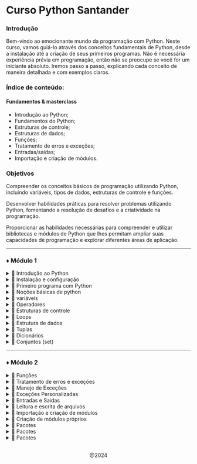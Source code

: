 # **Curso Python Santander**

### Introdução

Bem-vindo ao emocionante mundo da programação com Python. Neste curso, vamos guiá-lo através dos conceitos fundamentais de Python, desde a instalação até a criação de seus primeiros programas. Não é necessária experiência prévia em programação, então não se preocupe se você for um iniciante absoluto. Iremos passo a passo, explicando cada conceito de maneira detalhada e com exemplos claros. 

### **Índice de conteúdo**:
#### Fundamentos & masterclass
- Introdução ao Python;
- Fundamentos do Python;
- Estruturas de controle;
- Estruturas de dados;
- Funções;
- Tratamento de erros e exceções;
- Entradas/saídas;
- Importação e criação de módulos.

### **Objetivos**

Compreender os conceitos básicos de programação utilizando Python, incluindo variáveis, tipos de dados, estruturas de controle e funções.

Desenvolver habilidades práticas para resolver problemas utilizando Python, fomentando a resolução de desafios e a criatividade na programação.

Proporcionar as habilidades necessárias para compreender e utilizar bibliotecas e módulos de Python que lhes permitam ampliar suas capacidades de programação e explorar diferentes áreas de aplicação.

---

### ♦ Módulo 1
<details> 

---
<summary> 🔹 Introdução ao Python</summary> <br>
  
Python foi criado por Guido van Rossum, um programador holandês, no final dos anos 80 e início dos anos 90. 
A primeira versão do Python, a 0.9.0, foi lançada em 1991. Guido van Rossum nomeou a linguagem em homenagem 
ao grupo de comédia britânico Monty Python, do qual era um grande fã. 


Python foi projetado com o objetivo de ser uma linguagem fácil de ler e escrever, com uma sintaxe clara e 
concisa. Ao longo dos anos, evoluiu e ganhou popularidade até se tornar uma das linguagens de programação 
mais utilizadas no mundo. 

### *Caracteristicas*

**Aplicações**

Python é utilizado em uma ampla gama de aplicações e domínios, alguns exemplos são:

**Desenvolvimento Web**

Python é amplamente utilizado no desenvolvimento web backend, com frameworks populares como Django e Flask.

**Ciência de dados**

Python é a linguagem preferida para análise de dados e ciência de dados devido a bibliotecas como NumPy, Pandas e Matplotlib. 

**Inteligência Artificial e machine learning**

Python é a escolha principal para projetos de IA e machine learning, graças a bibliotecas como TensorFlow e Scikit-learn. 

**Automatização de tarefas** 
Python pode ser utilizado para automatizar tarefas repetitivas, como processamento de arquivos, web scraping e testes de software.

 
**Desenvolvimento de Jogos**
Python é utilizado no desenvolvimento de jogos simples, especialmente com bibliotecas como Pygame. 


### **Aplicações**

Python é utilizado em uma ampla gama de aplicações e domínios, alguns exemplos são:  
 
- **Desenvolvimento web**
  
  Python é amplamente utilizado no desenvolvimento web backend, com frameworks populares como Django e Flask.

- **Ciência de dados**
  
  Python é a linguagem preferida para análise de dados e ciência de dados devido a bibliotecas como NumPy, Pandas e Matplotlib. 

- **Inteligência artificial e machine learning**
  
  Python é a escolha principal para projetos de IA e machine learning, graças a bibliotecas como TensorFlow e Scikit-learn. 

- **Automatização de tarefas**
  
  Python pode ser utilizado para automatizar tarefas repetitivas, como processamento de arquivos, web scraping e testes de software.

- **Desenvolvimento de jogos**

  Python é utilizado no desenvolvimento de jogos simples, especialmente com bibliotecas como Pygame. 

</details>

<details>

---

<summary> 🔹 Instalação e configuração</summary>
  
Para começar a programar em Python, primeiro você deve baixar e instalar Python no seu computador. Siga estes passos: 

1. Vá ao site oficial do Python: https://www.python.org/downloads/Links.

2. Na seção "Download" você encontrará a última versão estável do Python. Selecione a versão adequada para o seu sistema operacional (Windows, macOS ou Linux).
3. Baixe o instalador do Python correspondente ao seu sistema operacional.
Uma vez baixado, execute o instalador. Certifique-se de marcar a opção "Add Python to PATH" durante o processo de instalação no Windows. Isso permitirá que você execute Python a partir da linha de comando.
4. Siga as instruções do instalador e espere a instalação ser concluída. 

## Configuração do ambiente de desenvolvimento

Um ambiente de desenvolvimento integrado (IDE) é uma ferramenta que facilita a escrita, execução e depuração de código. Embora você possa usar um editor de texto simples para escrever código Python, um IDE oferece recursos adicionais que melhoram a produtividade do desenvolvimento. 

Alguns IDEs populares para Python são: 

- PyCharm: é um IDE poderoso e completo desenvolvido pela JetBrains. Oferece funções avançadas, como autocompletar código, depuração, integração com sistemas de controle de versão e mais. 
  
- Visual Studio Code: é um editor de código desenvolvido pela Microsoft. Com a extensão de Python, se torna um IDE leve e versátil para o desenvolvimento de Python. 
  
- Sublime Text: é um editor de texto rápido e personalizável que suporta programação em Python através do uso de plugins. 

Outra alternativa é o uso de Jupyter Notebooks, uma aplicação web interativa que permite criar e compartilhar documentos que contêm código ao vivo, equações, visualizações e texto explicativo. É comumente usado em ciência de dados, análise e aprendizado de Python. 

Para usar Jupyter Notebook: 

Abra a linha de comando (Terminal no macOS/Linux ou Prompt de Comando no Windows). 
Execute o seguinte comando para instalar Jupyter Notebooks:
    
    pip install jupyter notebooks
    
Uma vez instalado, execute o seguinte comando para iniciar Jupyter Notebook:

    jupyter notebooks
    
Uma janela do navegador será aberta com a interface do Jupyter Notebook.
Clique em "New" e selecione "Python 3" para criar um novo caderno (notebook).

</details>

<details>

---

<summary> 🔹 Primeiro programa com Python</summary>

É uma tradição no mundo da programação começar com um programa simples chamado "Olá Mundo". Este programa simplesmente mostra a mensagem "Olá Mundo" na tela. 

- Abra seu IDE ou editor de texto preferido e crie um novo arquivo.
- Nomeie o arquivo como "ola_mundo.py". A extensão ".py" indica que é um arquivo de Python. 
- No arquivo, escreva o seguinte código:
  ~~~~ python
  print ("Olá, Mundo!")
  ~~~~
- Salve o arquivo e execute o programa. Se estiver utilizando um IDE, procure a opção "Run" ou "Execute". 
  
Você verá que a mensagem "Olá, Mundo!" é impressa na tela.


### **Conceitos básicos da sintaxe em Python**
Antes de mergulharmos em conceitos mais avançados, é importante familiarizar-se com alguns aspectos básicos da sintaxe do Python.

#### **Indentação**
No Python, a **indentação** (espaços ou tabulações no início de uma linha) é utilizada para delimitar blocos de código. Diferente de outras linguagens que utilizam chaves ou palavras-chave, o Python utiliza a indentação para determinar o escopo das declarações. Por exemplo: 
~~~python
if condition:
    # Bloco de código se a condição for verdadeira
    instrucao1
    instrucao2
else:
    # Bloco de código se a condição for falsa
    instrucao3
    instrucao4
~~~~

    ❗ É fundamental manter uma indentação consistente em todo o código para evitar erros de sintaxe.

### **Comentários**
Os comentários são linhas de texto no código que são ignoradas pelo interpretador do Python. Eles são utilizados para explicar ou documentar o código. No Python, os comentários de uma única linha começam com o símbolo 
#, enquanto os comentários de várias linhas são delimitados por três aspas """ . Por exemplo:

~~~~~ python
"# Este é um comentário de uma única linha"

"""
Este é um comentário
de várias linhas
"""
 ~~~~~

### **Sensibilidade a maiúsculas e minúsculas**
Python distingue entre maiúsculas e minúsculas. Portanto, **variável**, **Variável** e **VARIÁVEL** são consideradas variáveis diferentes.


### **Ponto e vírgula**
Diferente de outras linguagens, o Python não requer o uso de ponto e vírgula **(;)** ao final de cada instrução. No entanto, se você desejar escrever várias instruções em uma única linha, pode separá-las com um ponto e vírgula. Por exemplo:
~~~~ python
instrucao1; instrucao2; instrucao3
 ~~~~

### **Uso de parênteses**
Os parênteses são utilizados para agrupar expressões, definir funções e realizar chamadas a funções. Por exemplo:

~~~ python
resultado = (a + b) * c
~~~~


</details>




<details>

---

<summary> 🔹 Noções básicas de python </summary>



Em Python, os tipos de dados básicos são as categorias nas quais podemos classificar os valores que utilizamos em nossos programas. Compreender os diferentes tipos de dados é fundamental para trabalhar com variáveis e realizar operações em Python. Os tipos de dados básicos incluem:

### **Inteiros (int)**
Os números inteiros são aqueles que não têm parte decimal. Em Python, são representados simplesmente escrevendo o número sem aspas nem pontos decimais. Por exemplo:
~~~python
idade = 25
quantidade = 100
 ~~~

### **Flutuantes (float)**
Os números flutuantes, também conhecidos como números de ponto flutuante, são aqueles que têm uma parte decimal. Em Python, são representados utilizando um ponto para separar a parte inteira da parte decimal. Por exemplo:
~~~python
preço = 9.99
altura = 1.75
 ~~~

### **Cadeias de texto (strings)**
As cadeias de texto, ou simplesmente cadeias, são sequências de caracteres encerradas entre aspas simples ('...') ou duplas ("..."). São utilizadas para representar texto em Python. Por exemplo:
~~~python
nome = "Juan"
mensagem = '¡Hola, mundo!'
~~~
Você pode incluir caracteres especiais nas cadeias utilizando o caractere de escape \. Por exemplo, para incluir aspas dentro de uma cadeia, você pode usar \' ou \". Também pode utilizar a notação de tripla aspa ('''...''' ou """...""") para criar cadeias de várias linhas.

### **Booleanos**
Os valores booleanos representam os valores de verdade: True (verdadeiro) e False (falso). São comumente utilizados em expressões condicionais e operações lógicas. Por exemplo:
~~~python
é_maior_de_idade = True
tem_desconto = False
~~~
    ❗ Os valores booleanos em Python começam com uma letra maiúscula: True e False.


</details>




<details>

---

<summary> 🔹 variáveis </summary>



dados em nossos programas. Você pode pensar em uma variável como uma etiqueta à qual você atribui um valor específico. Em Python, não é necessário declarar o tipo de dados de uma variável com antecedência, pois o Python infere o tipo de dados automaticamente com base no valor atribuído.

### **Declaração e atribuição de variáveis**
As variáveis são contêineres que nos permitem armazenar e manipular dados em nossos programas. Para declarar e atribuir um valor a uma variável em Python, utilizamos o operador de atribuição =. O nome da variável vai à esquerda do operador, e o valor que você deseja atribuir vai à direita. Por exemplo:
~~~python
nome = "Juan"
idade = 25
altura = 1.75
é estudante = True
~~~~
No exemplo, declaramos e atribuímos valores às variáveis nome, idade, altura e é_estudante. O Python infere automaticamente o tipo de dados de cada variável com base no valor atribuído.

Você também pode atribuir o mesmo valor a várias variáveis em uma única linha usando o operador de atribuição múltipla:

    a = b = c = 10
Neste caso, as variáveis a, b e c terão o valor 10.

### **Regras para nomear variáveis**
Ao nomear variáveis em Python, é importante seguir algumas regras para manter um código legível e evitar erros:

Os nomes das variáveis só podem conter letras (a-z, A-Z), números (0-9) e sublinhados (_). Não podem começar com um número.

O Python diferencia maiúsculas de minúsculas, então nome e Nome são variáveis diferentes.

Não se pode usar palavras-chave reservadas do Python como nomes de variáveis (por exemplo, if, else, for, while, etc.).

Recomenda-se usar nomes descritivos para as variáveis, que indiquem claramente seu propósito: nome, idade, total_vendas, etc.

Seguindo essas regras, alguns exemplos de nomes de variáveis válidos são:

    idade
    nome_completo
    total_vendas
    _contador
E alguns exemplos de nomes de variáveis inválidos são:

    1idade   # Começa com um número
    nome-completo   # Usa um hífen em vez de um sublinhado
    if   # Palavra-chave reservada do Python
    

</details>



<details>

---

<summary> 🔹 Operadores </summary>



em variáveis e valores. Python fornece diferentes tipos de operadores para realizar operações aritméticas, comparações e operações lógicas.

### **Aritméticos**
Os operadores aritméticos são utilizados para realizar operações matemáticas básicas. Os principais operadores aritméticos em Python são:
~~~python
Soma (+): soma dois valores.

Subtração (-): subtrai o segundo valor do primeiro.

Multiplicação (*): multiplica dois valores.

Divisão (/): divide o primeiro valor pelo segundo e devolve um resultado de tipo flutuante.

Divisão inteira (//): divide o primeiro valor pelo segundo e devolve um resultado de tipo inteiro (a parte decimal é descartada).

Módulo (%): devolve o resto da divisão entre o primeiro valor e o segundo.

Exponenciação (**): eleva o primeiro valor à potência do segundo.
~~~~
Exemplos:
~~~python
a = 10
b = 3

soma = a + b   # 13
subtracao = a - b    # 7
multiplicacao = a * b    # 30
divisao = a / b   # 3.333333333
divisao_inteira = a // b   # 3
modulo = a % b   # 1
exponenciacao = a ** b   # 1000
~~~ 

### **De comparação**
Os operadores de comparação são utilizados para comparar dois valores e devolvem um valor booleano (True ou False) segundo o resultado da comparação. Os operadores de comparação em Python são:
~~~python
Igual a (==): devolve True se ambos os valores são iguais.

Diferente de (!=): devolve True se os valores são diferentes.

Maior que (>): devolve True se o primeiro valor é maior que o segundo.

Menor que (<): devolve True se o primeiro valor é menor que o segundo.

Maior ou igual que (>=): devolve True se o primeiro valor é maior ou igual que o segundo.

Menor ou igual que (<=): devolve True se o primeiro valor é menor ou igual que o segundo.
~~~
Exemplos:
~~~python
a = 10
b = 3


igual = a == b   # False
diferente = a != b   # True
maior que = a > b   # True
menor que = a < b   # False
maior ou igual = a >= b   # True
menor ou igual = a <= b   # False
~~~

### **Lógicos**
Os operadores lógicos são utilizados para combinar expressões condicionais e avaliar múltiplas condições. Os operadores lógicos em Python são:
~~~python
AND (and): devolve True se ambas as condições são verdadeiras.

OR (or): devolve True se ao menos uma das condições é verdadeira.

NOT (not): inverte o valor de uma condição, devolve True se a condição é falsa e False se a condição é verdadeira.
~~~
Exemplo:
~~~python
a = 10
b = 3

resultado_and = (a > 5) and (b < 5)   # True

resultado_or = (a > 15) or (b < 5)   # True

resultado_not = not (a > 5)   # False
~~~
Você pode utilizar esses operadores para realizar cálculos, tomar decisões baseadas em comparações e combinar condições lógicas em seus programas.

    ❗ Python segue as regras de precedência de operadores, onde certos operadores têm prioridade sobre outros. Em geral, a precedência segue a ordem: parênteses, exponenciação, multiplicação/divisão, soma/subtração, operadores de comparação e operadores lógicos. 

</details>




<details>

---

<summary> 🔹 Estruturas de controle </summary>


As 
tomar decisões e repetir blocos de código segundo certas condições.

### **Estruturas condicionais**
As estruturas condicionais nos permitem executar diferentes blocos de código segundo se cumpra ou não uma determinada condição. Em Python, as estruturas condicionais mais utilizadas são **if**, **if-else** e **if-elif-else**.

### **IF**
A estrutura if é utilizada para executar um bloco de código se uma condição for verdadeira. A sintaxe básica é a seguinte:
~~~python
if condicao:
   # Bloco de código a executar se a condição for verdadeira
   instruções
~~~
Exemplo:
~~~python
idade = 18

if idade >= 18:
   print ("Você é maior de idade.")
~~~
    Neste exemplo, se a variável idade for maior ou igual a 18, será executado o bloco de código dentro do if e será impressa a mensagem "Você é maior de idade."

### **IF-ELSE**
A estrutura if-else nos permite especificar um bloco de código alternativo que será executado se a condição do if for falsa. A sintaxe básica é a seguinte:
~~~python
idade = 15

if idade >= 18:
   print ("Você é maior de idade.")

else:
   print ("Você é menor de idade.")
~~~
    Neste exemplo, se a variável idade for maior ou igual a 18, será executado o bloco de código dentro do if e será impressa a mensagem "Você é maior de idade." Caso contrário, será executado o bloco de código dentro do else e será impressa a mensagem "Você é menor de idade."

### **IF-ELIF-ELSE**
A estrutura if-elif-else nos permite especificar múltiplas condições e blocos de código alternativos. A sintaxe básica é a seguinte:
~~~python
if condicao1:

   # Bloco de código a executar se a condicao1 for verdadeira
   instruções

elif condicao2:

   # Bloco de código a executar se a condicao2 for verdadeira
   instruções

else:

   # Bloco de código a executar se nenhuma condição anterior for verdadeira
   instruções
~~~
Exemplo:
~~~python
nota = 85

if nota >= 90:
   print ("Excelente")

elif nota >= 80:
   print ("Muito bom")

elif nota >= 70:
   print ("Bom")

else:
   print ("Precisa melhorar")
~~~
    Neste exemplo, são avaliadas múltiplas condições em ordem. Se a variável nota for maior ou igual a 90, será impresso "Excelente". Se não se cumprir a primeira condição, mas nota for maior ou igual a 80, será impresso "Muito bom". Se não se cumprirem as condições anteriores, mas nota for maior ou igual a 70, será impresso "Bom". Se nenhuma das condições anteriores for verdadeira, será executado o bloco else e será impresso "Precisa melhorar".

</details>




<details>

---

<summary> 🔹 Loops</summary>



Python, os loops mais comuns são for e while.

#### **For**
O loop for é utilizado para iterar sobre uma sequência (como uma lista, uma tupla ou uma string) ou qualquer objeto iterável. A sintaxe básica é a seguinte:

for variável in sequência:

    # Bloco de código a repetir
    instruções
Exemplo:
~~~ python
frutas = ["maçã", "banana", "laranja"]

for fruta in frutas:
    print(fruta)
~~~~
    Neste exemplo, o loop for itera sobre a lista frutas. Em cada iteração, a variável fruta assume o valor de um elemento da lista, e o bloco de código dentro do loop é executado. Neste caso, cada fruta é impressa em uma linha separada.

#### **While**
O loop while é utilizado para repetir um bloco de código enquanto uma condição for verdadeira. A sintaxe básica é a seguinte:

    while condição:

    # Bloco de código a repetir
    instruções
Exemplo:
~~~~ python
contador = 0

while contador < 5:

    print(contador)
    contador += 1
~~~~
    Neste exemplo, o loop while é executado enquanto a variável contador for menor que 5. Em cada iteração, o valor de contador é impresso e depois incrementado em 1 pela instrução contador += 1. O loop será interrompido quando contador atingir o valor de 5.

É importante ter cuidado ao usar o loop while, pois, se a condição nunca se tornar falsa, o loop será executado indefinidamente, o que é conhecido como um loop infinito.

**Controle de loops**

Python fornece algumas instruções especiais para controlar o fluxo de execução dentro dos loops:

Break
A instrução break é utilizada para sair prematuramente de um loop, independentemente da condição. Quando um break é encontrado, o loop é interrompido e o fluxo de execução continua com a próxima instrução fora do loop.
~~~~ python
contador = 0

while True:

    print(contador)
    contador += 1

    if contador == 5:
        break
~~~~

    Neste exemplo, o loop while é executado indefinidamente devido à condição True. No entanto, dentro do loop é utilizada uma estrutura condicional if para verificar se contador é igual a 5. Quando essa condição é satisfeita, a instrução break é executada, fazendo com que o loop seja interrompido e o fluxo de execução continue com a próxima instrução fora do loop.

#### **Continue**

A instrução continue é utilizada para pular o restante do bloco de código dentro de um loop e passar para a próxima iteração.

Exemplo:
~~~~ python
for i in range(10):

    if i % 2 == 0:
        continue
    print(i)

~~~~

    Neste exemplo, o loop for itera sobre os números de 0 a 9 utilizando a função range(). Dentro do loop, verifica-se se o número é divisível por 2 utilizando o operador de módulo %. Se o número for divisível por 2 (ou seja, se for par), a instrução continue é executada, fazendo com que o restante do bloco de código seja pulado e passando para a próxima iteração do loop. Como resultado, apenas os números ímpares serão impressos.


#### **Pass**
A instrução pass é uma operação nula que não faz nada. É utilizada como um marcador de posição quando uma instrução é sintaticamente necessária, mas nenhuma ação é desejada.

Exemplo:
~~~~ python
for i in range(5):
    pass
~~~~
    Neste exemplo, o loop for itera sobre os números de 0 a 4, mas nenhuma ação é realizada dentro do loop devido à instrução pass. Isso pode ser útil quando se está desenvolvendo um programa e se deseja reservar um bloco de código para implementá-lo mais tarde.

 ### Conclusão
As estruturas de controle são ferramentas poderosas que nos permitem controlar o fluxo de execução de nossos programas. Com as estruturas condicionais (if, if-else, if-elif-else) podemos tomar decisões baseadas em condições, enquanto que com os loops (for, while) podemos repetir blocos de código várias vezes. Além disso, as instruções break, continue e pass nos fornecem um controle adicional sobre o comportamento dos loops.


</details>




<details>

---

<summary> 🔹 Estrutura de dados</summary>



maneira eficiente em nossos programas. Python fornece várias estruturas de dados integradas, como listas, tuplas, dicionários e conjuntos, cada uma com suas próprias características e usos.

#### **Listas**
Uma lista é uma estrutura de dados mutável e ordenada que permite armazenar uma coleção de elementos. Os elementos de uma lista podem ser de diferentes tipos de dados e são encerrados entre colchetes [], separados por vírgulas.

 
##### **Criação e acesso**
Para criar uma lista, simplesmente encerre os elementos entre colchetes:
~~~~ python
    frutas = ["maçã", "banana", "laranja"]
~~~~ 

Para acessar os elementos de uma lista, utilize o índice do elemento entre colchetes. Os índices começam a **partir de 0**.

~~~~ python
print(frutas[0])  # Imprime "maçã"
print(frutas[1])  # Imprime "banana"
print(frutas[2])  # Imprime "laranja"
~~~~

Você também pode acessar os elementos a partir do final da lista utilizando índices negativos. O índice -1 representa o último elemento, -2 representa o penúltimo, e assim por diante.

~~~~ python
print(frutas[-1])  # Imprime "laranja"
print(frutas[-2])  # Imprime "banana"
print(frutas[-3])  # Imprime "maçã"
~~~~

#### **Métodos de listas**
As listas em Python têm vários métodos incorporados que nos permitem manipular e modificar os elementos da lista. Alguns métodos comuns são:

- append(elemento): adiciona um elemento ao final da lista.
- insert(indice, elemento): insere um elemento em uma posição específica da lista.
- remove(elemento): remove a primeira ocorrência de um elemento na lista.
- pop(indice): remove e retorna o elemento em uma posição específica da lista.
- sort(): ordena os elementos da lista em ordem ascendente.
- reverse(): inverte a ordem dos elementos na lista.
  
Exemplo:
~~~~ python
frutas = ["maçã", "banana", "laranja"]

frutas.append("pera")
print(frutas)  # Imprime ["maçã", "banana", "laranja", "pera"]

frutas.insert(1, "uva")
print(frutas)  # Imprime ["maçã", "uva", "banana", "laranja", "pera"]

frutas.remove("banana")
print(frutas)  # Imprime ["maçã", "uva", "laranja", "pera"]

fruta_removida = frutas.pop(2)
print(frutas)  # Imprime ["maçã", "uva", "pera"]
print(fruta_removida)  # Imprime "laranja"

frutas.sort()
print(frutas)  # Imprime ["maçã", "pera", "uva"]

frutas.reverse()
print(frutas)  # Imprime ["uva", "pera", "maçã"]
~~~~

#### **Listas de compreensão**
As listas de compreensão são uma forma concisa de criar novas listas baseadas em uma sequência existente. Permitem filtrar e transformar os elementos de uma lista em uma única linha de código.
~~~~ python
    nova_lista = [expressão for elemento in sequência if condição]
~~~~ 
Exemplo:
~~~~ python
    números = [1, 2, 3, 4, 5]
    quadrados = [x ** 2 for x in números if x % 2 == 0]
    print(quadrados)  # Imprime [4, 16]
~~~~
    Neste exemplo, é criada uma nova lista chamada quadrados, que contém os quadrados dos números pares da lista números. A expressão x ** 2 eleva cada elemento ao quadrado, e a condição if x % 2 == 0 filtra apenas os números pares.

</details>

<details>

---

<summary> 🔹 Tuplas</summary>



armazenar uma coleção de elementos. Os elementos de uma tupla são encerrados entre parênteses (), separados por vírgulas.
 
#### **Criação e acesso**
Para criar uma tupla, encerre os elementos entre parênteses:

~~~~ python
    ponto = (3, 4)
~~~~ 

Para acessar os elementos de uma tupla, utilize o índice do elemento entre colchetes, similar às listas:

~~~python
print(ponto[0])  # Imprime 3

print(ponto[1])  # Imprime 4
~~~

Ao contrário das listas, as tuplas são imutáveis, o que significa que não podem ser modificadas uma vez criadas. Não se pode adicionar, eliminar ou alterar elementos em uma tupla existente.

As tuplas são úteis quando você precisa armazenar uma coleção de elementos que não devem ser modificados, como coordenadas ou dados de configuração.

#### **Métodos de tuplas**
Embora as tuplas sejam imutáveis, Python fornece vários métodos úteis para trabalhar com elas:

- count(elemento): devolve o número de vezes que um elemento aparece na tupla. 
  
- index(elemento): devolve o índice da primeira aparição de um elemento na tupla. Opcionalmente, pode-se especificar o início e fim da busca. 
  
- len(tupla): embora não seja um método de tupla propriamente dito, esta função incorporada devolve o comprimento da tupla.

~~~~ python
minha_tupla = (1, 2, 3, 2, 4, 2)

print (minha_tupla.index(2))   # Saída: 1

print (minha_tupla.index(2, 2))   #Saída: 3

print (minha_tupla.index(2, 2, 4))   #Saída: 3
~~~~


</details>

<details>

---

<summary> 🔹 Dicionários </summary>

Um dicionário é uma estrutura de dados mutável e não ordenada que permite armazenar pares de chave-valor. Cada elemento em um dicionário consiste em uma chave única e seu valor correspondente. Os dicionários são delimitados por chaves {}, e os pares chave-valor são separados por vírgulas.

#### **Criação e acesso**
Para criar um dicionário, utilize chaves e separe as chaves e valores com dois pontos.

~~~ python
    pessoa = {"nome": "João", "idade": 25, "cidade": "Madri"}
~~~
Para acessar os valores de um dicionário, utilize a chave correspondente entre colchetes:

~~~python
print(pessoa["nome"])  # Imprime "João"
print(pessoa["idade"])    # Imprime 25
print(pessoa["cidade"])  # Imprime "Madri"
~~~

Você também pode utilizar o método **get()** para obter o valor de uma chave. Se a chave não existir, retorna um valor padrão (por padrão, None).

#### **Métodos de dicionários**
Os dicionários em Python têm vários métodos incorporados para manipular e acessar os elementos. Alguns métodos comuns são:

- keys(): retorna uma visualização de todas as chaves do dicionário.
  
- values(): retorna uma visualização de todos os valores do dicionário.
  
- items(): retorna uma visualização de todos os pares chave-valor do dicionário.
  
- update(outro_dicionario): atualiza o dicionário com os pares chave-valor de outro dicionário.
  
Exemplo:

~~~python
pessoa = {"nome": "João", "idade": 25, "cidade": "Madri"}

print(pessoa.keys())    # Imprime dict_keys(["nome", "idade", "cidade"])
print(pessoa.values())  # Imprime dict_values(["João", 25, "Madri"])
print(pessoa.items())   # Imprime dict_items([("nome", "João"), ("idade", 25), ("cidade", "Madri")])

pessoa.update({"profissao": "Engenheiro"})
print(pessoa)  # Imprime {"nome": "João", "idade": 25, "cidade": "Madri", "profissao": "Engenheiro"}
~~~

</details>

<details>

---

<summary> 🔹 Conjuntos (set) </summary>

Um conjunto é uma estrutura de dados mutável e não ordenada que permite armazenar uma coleção de elementos únicos. Os conjuntos são delimitados por chaves {} ou são criados utilizando a função set().

### **Criação e operações básicas**

Para criar um conjunto, utilize chaves ou a função set():
~~~~ python 
frutas = {"maçã", "banana", "laranja"}
numeros = set([1, 2, 3, 4, 5])
~~~~

Os conjuntos suportam operações matemáticas de conjuntos, como a união (|), a interseção (&), a diferença (-) e a diferença simétrica (^).

~~~~ python
conjunto1 = {1, 2, 3}
conjunto2 = {3, 4, 5} 

uniao = conjunto1 | conjunto2

print(uniao)  # Imprime {1, 2, 3, 4, 5}

intersecao = conjunto1 & conjunto2
print(intersecao)  # Imprime {3}

diferenca = conjunto1 - conjunto2
print(diferenca)  # Imprime {1, 2}

diferenca_simetrica = conjunto1 ^ conjunto2
print(diferenca_simetrica)  # Imprime {1, 2, 4, 5}
~~~~

### **Métodos de conjuntos**
Os conjuntos em Python têm vários métodos incorporados para manipular e acessar os elementos. Alguns métodos comuns são:

- add(elemento): adiciona um elemento ao conjunto.
  
- remove(elemento): remove um elemento do conjunto. Se o elemento não existir, gera um erro.
  
- discard(elemento): remove um elemento do conjunto se estiver presente. Se o elemento não existir, não faz nada.
  
- clear(): remove todos os elementos do conjunto.

Exemplo:

~~~~ python
frutas = {"maçã", "banana", "laranja"}

frutas.add("pera")
print(frutas)  # Imprime {"maçã", "banana", "laranja", "pera"}

frutas.remove("banana")
print(frutas)  # Imprime {"maçã", "laranja", "pera"}

frutas.discard("uva")
print(frutas)  # Imprime {"maçã", "laranja", "pera"}

frutas.clear()
print(frutas)  # Imprime set()
~~~~ 

As estruturas de dados em Python nos oferecem grande flexibilidade e potência para armazenar e manipular dados em nossos programas. As listas são úteis para coleções ordenadas e mutáveis, as tuplas para coleções ordenadas e imutáveis, os dicionários para armazenar pares de chave valor e os conjuntos para coleções não ordenadas de elementos únicos.

</details>

---
### ♦ Módulo 2

<details>

--- 

<summary> 🔹 Funções </summary>

As funções são blocos de código reutilizáveis que nos permitem encapsular tarefas específicas e executá-las quando necessário. As funções nos ajudam a organizar nosso código, evitar a repetição e fazer com que nossos programas sejam mais modulares e fáceis de manter.
 
### **Definição e chamada de funções**
Para definir uma função em Python, utilizamos a palavra-chave def seguida do nome da função e parênteses. Opcionalmente, podemos especificar parâmetros dentro dos parênteses. O bloco de código da função é indentado após os dois pontos.

Para chamar uma função, simplesmente escrevemos o nome da função seguido de parênteses:

~~~~ python
def saudacao():
    print("Olá, mundo!")

saudacao()  # Imprime "Olá, mundo!"
~~~~ 

### **Parâmetros e argumentos**

As funções podem aceitar parâmetros, que são valores que são passados para a função quando ela é chamada. Os parâmetros são especificados dentro dos parênteses na definição da função.

~~~~ python
def saudacao(nome):
    print(f"Olá, {nome}!")
Ao chamar a função, fornecemos os argumentos correspondentes aos parâmetros:

saudacao("João")  # Imprime "Olá, João!"
saudacao("Maria")  # Imprime "Olá, Maria!"
~~~~ 

### **Valores de retorno**
As funções podem retornar valores usando a palavra-chave return. O valor de retorno pode ser usado pelo código que chama a função.

~~~~ python
def soma(a, b):
    return a + b

resultado = soma(3, 4)
print(resultado)  # Imprime 7
~~~~  

### **Funções anônimas (lambda)**

Python permite criar funções anônimas ou funções lambda, que são funções sem nome definidas em uma única linha. São comumente usadas para funções pequenas e concisas.

~~~~ python
quadrado = lambda x: x ** 2
print(quadrado(5))  # Imprime 25
~~~~ 

### **Escopo das variáveis (local vs. global)**

As variáveis definidas dentro de uma função têm um escopo local, o que significa que só são acessíveis dentro da função. Por outro lado, as variáveis definidas fora de qualquer função têm um escopo global e podem ser acessadas de qualquer parte do programa.

~~~~ python
def funcao():
    variavel_local = 10
    print(variavel_local)  # Acessível dentro da função

variavel_global = 20

def funcao2():
    print(variavel_global)  # Acessível de qualquer lugar

funcao()  # Imprime 10
funcao2()  # Imprime 20
print(variavel_global)  # Imprime 20
print(variavel_local)  # Gera um erro, a variável não está definida neste escopo.
~~~~ 

### **Funções definidas pelo usuário**
 
- ### **Documentação de funções (docstrings)**

É uma boa prática documentar nossas funções utilizando docstrings. Os docstrings são cadeias de texto que descrevem o propósito, os parâmetros e o valor de retorno de uma função. São colocados imediatamente após a definição da função e são encerrados entre aspas duplas triplas.

~~~~ python
def area_retangulo(base, altura):
    """
    Calcula a área de um retângulo.

    Args:
        base (float): A base do retângulo.
        altura (float): A altura do retângulo.


    Returns:
        float: A área do retângulo.
    """
    return base * altura
~~~~ 

- ### **Funções com número variável de argumentos**

Python permite definir funções que aceitem um número variável de argumentos. Isso é feito utilizando o operador * antes do nome do parâmetro.

~~~~ python
def soma_variavel(*numeros):
    total = 0
    for numero in numeros:
        total += numero
    return total

print(soma_variavel(1, 2, 3))  # Imprime 6
print(soma_variavel(4, 5, 6, 7))  # Imprime 22
~~~~ 

As funções são uma ferramenta fundamental na programação e nos permitem estruturar e modularizar nosso código. Com a capacidade de definir funções personalizadas, podemos encapsular tarefas específicas e reutilizá-las em diferentes partes do nosso programa.

Além das funções definidas pelo usuário, Python também fornece uma ampla gama de funções incorporadas que podemos utilizar diretamente, como **print(), len(), range()**, entre outras.

</details>

<details>

---

<summary> 🔹 Tratamento de erros e exceções </summary>

Quando escrevemos programas, é comum nos depararmos com situações inesperadas ou erros durante a execução. Python fornece um mecanismo para lidar com esses erros de maneira controlada utilizando o tratamento de exceções. Isso nos permite capturar e lidar com erros específicos sem que o programa pare abruptamente.

### **Erros comuns em Python**
Antes de mergulharmos no tratamento de exceções, vejamos alguns erros comuns que você pode encontrar em Python:
- **Erro de sintaxe (SyntaxError)**
  - Ocorre quando o código não segue as regras de sintaxe do Python, como esquecer dois pontos após uma declaração de função ou um loop.
    ~~~~~ python
    def minha_funcao() # Faltam os dois pontos
        print("Olá")
    ~~~~~ 

- **Erro de nome (NameError)**
  - Ocorre quando se faz referência a uma variável ou função que não foi definida.
    ~~~~~ python
    print(variavel_nao_definida) 
    ~~~~~ 

- **Erro de tipo (TypeError)**
  - Ocorre quando se realiza uma operação com tipos de dados incompatíveis, como tentar somar um número e uma string.
    ~~~~~ python
    resultado = 5 + "10"
    ~~~~~

- **Erro de índice (IndexError)** 
  - Ocorre quando se tenta acessar um índice fora do intervalo válido de uma lista ou sequência.
    ~~~~~ python
    lista = [1, 2, 3]
    print(lista[3])  # O índice 3 está fora do intervalo
    ~~~~~ 

Estes são apenas alguns exemplos de erros comuns. Quando ocorre um erro, Python gera uma exceção e exibe uma mensagem de erro que inclui o tipo de exceção e uma descrição do problema.

</details>

<details>

--- 

<summary> 🔹 Manejo de Exceções </summary>

O manejo de exceções nos permite capturar e lidar com erros de maneira controlada utilizando as declarações try, except e opcionalmente finally.

### **Try**

O bloco try contém o código que pode gerar uma exceção. Se ocorrer uma exceção dentro do bloco try, o fluxo de execução é transferido para o bloco except correspondente.
~~~~~ python
try:
    # Código que pode gerar uma exceção
    resultado = 10 / 0  # Divisão por zero
    print(resultado)
except ZeroDivisionError:
    print("Erro: Divisão por zero")
 ~~~~~ 

### **Except**

O bloco except especifica o tipo de exceção que se deseja capturar e lidar. Você pode ter múltiplos blocos except para lidar com diferentes tipos de exceções.
~~~~~ python
try:
    # Código que pode gerar uma exceção
    resultado = 10 / 0  # Divisão por zero
    print(resultado)
except ZeroDivisionError:
    print("Erro: Divisão por zero")
except ValueError:
    print("Erro: Valor inválido")
~~~~~ 

### **Finally**

O bloco finally é opcional e é executado sempre, independentemente de ter ocorrido uma exceção ou não. É comumente utilizado para realizar tarefas de limpeza ou liberação de recursos.

~~~~~ python
try:
    # Código que pode gerar uma exceção
    arquivo = open("arquivo.txt", "r")
    # Realizar operações com o arquivo
except FileNotFoundError:
    print("Erro: Arquivo não encontrado")
finally:
    arquivo.close()  # Fechar o arquivo sempre, mesmo se ocorrer uma exceção
~~~~~  

</details>

<details>

---

<summary> 🔹 Exceções Personalizadas </summary>

Além das exceções incorporadas no Python, você também pode criar suas próprias exceções personalizadas. Isso é útil quando deseja lidar com situações específicas do seu programa.

Para criar uma exceção personalizada, você deve criar uma classe que herde da classe base Exception ou de uma de suas subclasses.

~~~~~ python
def funcao():
    # Código que pode gerar uma exceção personalizada
    if condicao:
        raise Exception("Descrição do erro")

try:
    funcao()
except Exception as e:
    print(f"Erro: {str(e)}")
~~~~~ 

Neste exemplo, define-se uma função chamada **funcao()**. Dentro da função, verifica-se uma condição e, se for satisfeita, gera-se uma exceção utilizando a declaração raise. Em vez de criar uma classe personalizada, utiliza-se diretamente a classe base Exception para gerar a exceção.

Depois, utiliza-se um bloco **try-except** para capturar e lidar com a exceção. A variável e é utilizada para acessar a descrição do erro fornecida ao gerar a exceção.

O tratamento de erros e exceções é uma parte fundamental da programação em Python. Permite lidar com situações inesperadas de maneira controlada e evitar que seu programa trave ou pare abruptamente.

Quando ocorre um erro no seu código, o Python gera uma exceção. Ao utilizar blocos **try-except**, você pode capturar e lidar com essas exceções de maneira adequada. Pode especificar diferentes blocos except para lidar com diferentes tipos de exceções e realizar ações específicas em cada caso.

Além disso, o bloco finally permite executar código de limpeza ou liberação de recursos, independentemente de ter ocorrido uma exceção ou não. Isso é útil para garantir que certas ações sejam sempre realizadas, como fechar arquivos ou conexões de banco de dados.

#### **Importante ❗**
    Considere os possíveis erros que podem ocorrer no seu código e utilize o tratamento de exceções adequado para lidar com eles de maneira apropriada. Isso tornará seus programas mais robustos e confiáveis.

</details>

<details>

---

<summary> 🔹 Entradas e Saidas </summary>

Em Python, a entrada e saída de dados nos permite interagir com o usuário e manipular arquivos. Podemos solicitar informações ao usuário, mostrar resultados na tela e ler ou escrever dados em arquivos externos.

### **Entrada de dados do usuário**

Para obter informações do usuário durante a execução do programa, podemos utilizar a função input(). Esta função mostra uma mensagem na tela e espera que o usuário insira um valor.

~~~~ python
nome = input("Insira seu nome: ")
idade = input("Insira sua idade: ")

print("Olá, " + nome + "!")
print("Você tem " + idade + " anos.")
~~~~ 

Neste exemplo, solicita-se ao usuário que insira seu nome e idade utilizando a função **input()**. Os valores inseridos são armazenados nas variáveis nome e idade, respectivamente. Em seguida, essas variáveis são utilizadas para mostrar uma saudação personalizada na tela.

#### **Importante ❗** 
    A função input() sempre retorna uma cadeia de texto. Se você deseja trabalhar com outros tipos de dados, como números inteiros ou flutuantes, deve realizar uma conversão explícita utilizando funções como int() ou float().

~~~~ python
idade = int(input("Insira sua idade: "))

if idade >= 18:
    print("Você é maior de idade.")
else:
    print("Você é menor de idade.")
~~~~

Neste exemplo, solicita-se ao usuário que insira sua idade e converte o valor inserido para um número inteiro utilizando int(). Em seguida, utiliza-se uma estrutura condicional para verificar se a idade é maior ou igual a 18 e mostrar uma mensagem correspondente.

### **Saída de dados**

Para mostrar informações na tela, utilizamos a função print(). Esta função recebe um ou mais argumentos e os mostra no console.

Podemos utilizar a **f-string** (formatação de cadeias) para inserir variáveis diretamente dentro de uma cadeia de texto.

~~~~ python
nome = "Juan"
idade = 25

print(f"Olá, meu nome é {nome} e tenho {idade} anos.")
~~~~ 

Neste caso, as variáveis são inseridas dentro da cadeia utilizando chaves {} e a cadeia é precedida pela letra f para indicar que é uma **f-string.**


</details>

<details>

---

<summary> 🔹 Leitura e escrita de arquivos </summary>

Python nos permite ler e escrever dados em arquivos externos. Podemos abrir arquivos em diferentes modos, como leitura ("r"), escrita ("w") ou anexar ("a"), e realizar operações de leitura e escrita.

### **Leitura de arquivos**

Para ler o conteúdo de um arquivo, primeiro devemos abri-lo utilizando a função **open()** em modo de leitura ("r"). Depois, podemos ler o conteúdo do arquivo utilizando métodos como **read()** ou **readlines()**.

~~~~ python
arquivo = open("dados.txt", "r")
conteudo = arquivo.read()
print(conteudo)
arquivo.close()
~~~~ 

Neste exemplo, o arquivo "dados.txt" é aberto em modo de leitura utilizando **open()**. Depois, todo o conteúdo do arquivo é lido utilizando o método **read()** e armazenado na variável conteudo. Finalmente, o conteúdo é mostrado na tela e o arquivo é fechado utilizando o método **close()**.

### **Escrita de arquivos**

Para escrever dados em um arquivo, abrimos em modo de escrita ("w") utilizando a função **open()**. Se o arquivo não existir, será criado automaticamente. Se o arquivo já existir, seu conteúdo será sobrescrito.

~~~~ python
arquivo = open("dados.txt", "w")
arquivo.write("Olá, mundo!")
arquivo.close()
~~~~ 

Neste exemplo, o arquivo "dados.txt" é aberto em modo de escrita utilizando **open()**. Depois, a string "Olá, mundo!" é escrita no arquivo utilizando o método **write()**. Finalmente, o arquivo é fechado utilizando o método **close()**.
 

#### **Importante ❗**
    É importante fechar sempre os arquivos depois de utilizá-los para liberar os recursos do sistema. 
 

Você também pode utilizar a declaração **with** para manejar a abertura e fechamento de arquivos de maneira automática.

~~~~ python
with open("dados.txt", "r") as arquivo:
    conteudo = arquivo.read()
    print(conteudo)
~~~~ 

Neste caso, o arquivo é aberto utilizando a declaração with e é fechado automaticamente uma vez que se sai do bloco with, mesmo se ocorrer uma exceção.

A entrada e saída de dados em Python nos oferece uma grande flexibilidade para interagir com o usuário e manipular arquivos externos. Podemos solicitar informações ao usuário, mostrar resultados na tela e ler ou escrever dados em arquivos de texto. Lembre-se sempre de manejar adequadamente a abertura e fechamento de arquivos, e considerar as possíveis exceções que podem ocorrer durante as operações de entrada/saída.

</details>
<details>

---

<summary> 🔹 Importação e criação de módulos </summary>

Em Python, um módulo é um arquivo que contém definições de funções, classes e variáveis que podem ser utilizadas em outros programas. A importação de módulos nos permite acessar a funcionalidade definida em outros arquivos e reutilizar código de maneira eficiente. Além disso, podemos criar nossos próprios módulos para organizar e modularizar nosso código.

#### **Tenha em mente** 
Python vem com uma ampla biblioteca padrão de módulos que fornecem funcionalidades adicionais. Esses módulos estão disponíveis sem a necessidade de instalá-los separadamente.
 
### **Importar módulos**
Para utilizar um módulo em nosso programa, devemos importá-lo utilizando a declaração import. Podemos importar um módulo completo ou funções específicas de um módulo.

~~~~ python
import math

resultado = math.sqrt(25)
print(resultado)  # Imprime 5.0
~~~~ 

Neste exemplo, importa-se o módulo **math** utilizando a declaração import. Em seguida, utiliza-se a função **sqrt()** do módulo math para calcular a raiz quadrada de 25.

Também podemos importar funções específicas de um módulo utilizando a sintaxe from módulo import função.

~~~~ python
from math import sqrt

resultado = sqrt(25)
print(resultado)  # Imprime 5.0
~~~~ 

Neste caso, importa-se apenas a função sqrt() do módulo math, o que nos permite utilizá-la diretamente sem ter que precedê-la com o nome do módulo.

### **Funções e classes de módulos padrão**
A biblioteca padrão de Python oferece uma ampla gama de módulos com funções e classes úteis. Alguns exemplos comuns incluem:

#### **Math**
    Fornece funções matemáticas, como sqrt() (raiz quadrada), sin() (seno), cos() (cosseno), entre outras. 

#### random 
    Oferece funções para gerar números aleatórios, como random() (número aleatório entre 0 e 1), randint() (número inteiro aleatório em um intervalo), entre outras.

#### datetime
    Permite trabalhar com datas e horas, como datetime.now() (data e hora atual), datetime.date() (data), datetime.time() (hora), entre outras.

~~~~ python
import random
import datetime

numero_aleatorio = random.randint(1, 10)
print(numero_aleatório)  # Imprime um número inteiro aleatório entre 1 e 10

data_atual = datetime.datetime.now()
print(data_atual)  # Imprime a data e hora atual
~~~~ 

Estes são apenas alguns exemplos dos muitos módulos disponíveis na biblioteca padrão de Python. Você pode consultar a documentação oficial de Python para obter mais informações sobre os módulos e suas funcionalidades.

</details>
<details>

---

<summary> 🔹 Criação de módulos próprios </summary>

Além de utilizar os módulos padrão do Python, também podemos criar nossos próprios módulos para organizar e reutilizar nosso código.

### **Criar e utilizar módulos personalizados**
Para criar um módulo personalizado, simplesmente criamos um novo arquivo Python com o nome desejado e definimos as funções, classes e variáveis que queremos incluir no módulo. Por exemplo, criamos um arquivo (no mesmo diretório onde estamos executando Python) chamado meu_modulo.py com o seguinte conteúdo:

~~~~ python
#meu_modulo.py
def saudar(nome):
    print(f"Olá, {nome}!")

def calcular_soma(a, b):
    return a + b
~~~~ 

Depois, podemos importar e utilizar as funções definidas em **meu_modulo.py** em outro arquivo Python.

~~~~ python
import meu_modulo

meu_modulo.saudar("João")  # Imprime "Olá, João!"
resultado = meu_modulo.calcular_soma(5, 3)
print(resultado)  # Imprime 8
~~~~ 

Neste exemplo, importa-se o módulo meu_modulo e utilizam-se as funções **saudar()** e **calcular_soma()** definidas nele.
 
### **Organização do código em módulos**

À medida que nossos programas crescem em tamanho e complexidade, é uma boa prática organizar nosso código em módulos separados segundo sua funcionalidade. Isso nos permite manter um código mais legível, agrupado em módulos e fácil de manter.

Por exemplo, podemos ter um módulo **operacoes.py** que contenha funções relacionadas com operações matemáticas, e outro módulo utilidades.py que contenha funções de uso geral.

~~~~ python
# operacoes.py
def somar(a, b):
    return a + b

def subtrair(a, b):
    return a - b

# utilidades.py
def imprimir_mensagem(mensagem):
    print(mensagem)

def obter_nome_usuario():
    return input("Digite seu nome: ")
~~~~ 

Depois, podemos importar e utilizar essas funções em nosso programa principal.

~~~~ python
import operacoes
import utilidades

resultado = operacoes.somar(5, 3)
utilidades.imprimir_mensagem(f"O resultado da soma é: {resultado}")

nome = utilidades.obter_nome_usuario()
utilidades.imprimir_mensagem(f"Olá, {nome}!")
~~~~ 

Ao organizar nosso código em módulos, podemos reutilizar funções e manter um código mais estruturado e agrupado em módulos. 

</details>
<details>

---

<summary> 🔹 Pacotes </summary>

Um pacote é uma forma de organizar módulos relacionados em uma estrutura hierárquica de diretórios. Os pacotes nos permitem agrupar módulos relacionados e evitar conflitos de nomes entre módulos.

### **Criar e utilizar pacotes**
Para criar um pacote, criamos um diretório com o nome desejado e adicionamos um arquivo especial chamado:

    __init__.py 

dentro do diretório. Este arquivo pode estar vazio ou conter código de inicialização do pacote.

Por exemplo, criamos um diretório chamado meu_pacote com a seguinte estrutura:

~~~~ python
meu_pacote/
    __init__.py
    modulo1.py
    modulo2.py
~~~~ 

Depois, podemos importar e utilizar os módulos do pacote em nosso programa.

~~~~ python
from meu_pacote import modulo1, modulo2

modulo1.funcao1()
modulo2.funcao2()
~~~~ 

Neste exemplo, são importados os módulos modulo1 e modulo2 do pacote meu_pacote e são utilizadas as funções definidas neles.

A importação e criação de módulos e pacotes em Python nos permite organizar e reutilizar nosso código de maneira eficiente. Ao modularizar nosso código, podemos manter um código mais legível, estruturado e fácil de manter.

Lembre-se de explorar a biblioteca padrão de Python e aproveitar os módulos existentes, que podem facilitar muitas tarefas comuns. Além disso, não hesite em criar seus próprios módulos e pacotes para organizar e reutilizar seu código de maneira eficaz.

</details>
<details>

---

<summary> 🔹 Pacotes </summary>



</details>
<details>

---

<summary> 🔹 Pacotes </summary>



</details>


<br>

<p style: align="center">
@2024
</p>